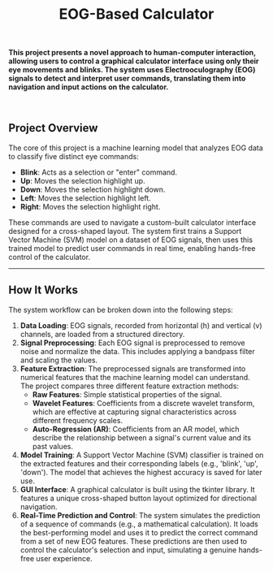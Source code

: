 # <h1 align="center">EOG-Based Calculator</h1>

<br>

**This project presents a novel approach to human-computer interaction, allowing users to control a graphical calculator interface using only their eye movements and blinks. The system uses Electrooculography (EOG) signals to detect and interpret user commands, translating them into navigation and input actions on the calculator.**

<br>

## Project Overview

The core of this project is a machine learning model that analyzes EOG data to classify five distinct eye commands:

-   **Blink**: Acts as a selection or "enter" command.
-   **Up**: Moves the selection highlight up.
-   **Down**: Moves the selection highlight down.
-   **Left**: Moves the selection highlight left.
-   **Right**: Moves the selection highlight right.

These commands are used to navigate a custom-built calculator interface designed for a cross-shaped layout. The system first trains a Support Vector Machine (SVM) model on a dataset of EOG signals, then uses this trained model to predict user commands in real time, enabling hands-free control of the calculator.

---

## How It Works

The system workflow can be broken down into the following steps:

1.  **Data Loading**: EOG signals, recorded from horizontal (h) and vertical (v) channels, are loaded from a structured directory.
2.  **Signal Preprocessing**: Each EOG signal is preprocessed to remove noise and normalize the data. This includes applying a bandpass filter and scaling the values.
3.  **Feature Extraction**: The preprocessed signals are transformed into numerical features that the machine learning model can understand. The project compares three different feature extraction methods:
    -   **Raw Features**: Simple statistical properties of the signal.
    -   **Wavelet Features**: Coefficients from a discrete wavelet transform, which are effective at capturing signal characteristics across different frequency scales.
    -   **Auto-Regression (AR)**: Coefficients from an AR model, which describe the relationship between a signal's current value and its past values.
4.  **Model Training**: A Support Vector Machine (SVM) classifier is trained on the extracted features and their corresponding labels (e.g., 'blink', 'up', 'down'). The model that achieves the highest accuracy is saved for later use.
5.  **GUI Interface**: A graphical calculator is built using the tkinter library. It features a unique cross-shaped button layout optimized for directional navigation.
6.  **Real-Time Prediction and Control**: The system simulates the prediction of a sequence of commands (e.g., a mathematical calculation). It loads the best-performing model and uses it to predict the correct command from a set of new EOG features. These predictions are then used to control the calculator's selection and input, simulating a genuine hands-free user experience.

